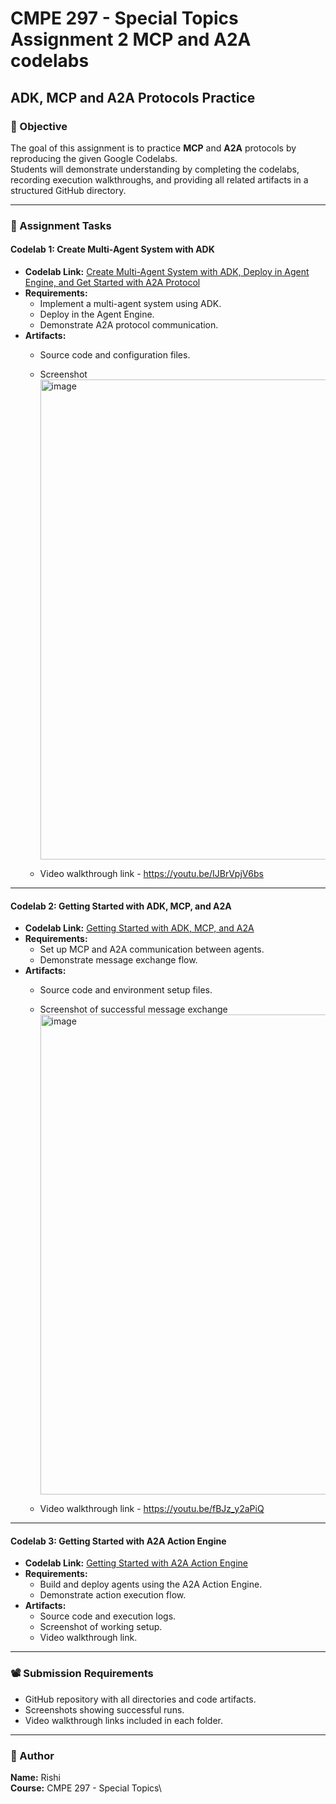 # CMPE 297 - Special Topics Assignment 2 MCP and A2A codelabs

## ADK, MCP and A2A Protocols Practice

### 🎯 Objective

The goal of this assignment is to practice **MCP** and **A2A** protocols
by reproducing the given Google Codelabs.\
Students will demonstrate understanding by completing the codelabs,
recording execution walkthroughs, and providing all related artifacts in
a structured GitHub directory.

------------------------------------------------------------------------

### 🧩 Assignment Tasks

#### **Codelab 1: Create Multi-Agent System with ADK**

-   **Codelab Link:** [Create Multi-Agent System with ADK, Deploy in
    Agent Engine, and Get Started with A2A
    Protocol](https://codelabs.developers.google.com/codelabs/create-multi-agents-adk-a2a#0)
-   **Requirements:**
    -   Implement a multi-agent system using ADK.
    -   Deploy in the Agent Engine.
    -   Demonstrate A2A protocol communication.
-   **Artifacts:**
    -   Source code and configuration files.
    -   Screenshot <img width="1366" height="768" alt="image" src="https://github.com/user-attachments/assets/e4e74539-c432-4dd7-ac05-7f32ba8a9656" />

      
    -   Video walkthrough link - https://youtu.be/IJBrVpjV6bs

------------------------------------------------------------------------

#### **Codelab 2: Getting Started with ADK, MCP, and A2A**

-   **Codelab Link:** [Getting Started with ADK, MCP, and
    A2A](https://codelabs.developers.google.com/codelabs/currency-agent#0)
-   **Requirements:**
    -   Set up MCP and A2A communication between agents.
    -   Demonstrate message exchange flow.
-   **Artifacts:**
    -   Source code and environment setup files.
    -   Screenshot of successful message exchange<img width="1366" height="768" alt="image" src="https://github.com/user-attachments/assets/bd72b482-5314-45e8-8248-bff8bb78515d" />

    -   Video walkthrough link - https://youtu.be/fBJz_y2aPiQ

------------------------------------------------------------------------

#### **Codelab 3: Getting Started with A2A Action Engine**

-   **Codelab Link:** [Getting Started with A2A Action
    Engine](https://codelabs.developers.google.com/intro-a2a-purchasing-concierge#0)
-   **Requirements:**
    -   Build and deploy agents using the A2A Action Engine.
    -   Demonstrate action execution flow.
-   **Artifacts:**
    -   Source code and execution logs.
    -   Screenshot of working setup.
    -   Video walkthrough link.

------------------------------------------------------------------------


### 📽️ Submission Requirements

-   GitHub repository with all directories and code artifacts.
-   Screenshots showing successful runs.
-   Video walkthrough links included in each folder.

------------------------------------------------------------------------

### 👤 Author

**Name:** Rishi\
**Course:** CMPE 297 - Special Topics\

